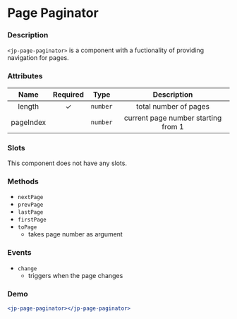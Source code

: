 # Page Paginator

### Description

`<jp-page-paginator>` is a component with a fuctionality of providing navigation for pages.

### Attributes

| **Name**  | **Required** | **Type** |           **Description**           |
| :-------: | :----------: | :------: | :---------------------------------: |
|  length   |      ✓       | `number` |        total number of pages        |
| pageIndex |              | `number` | current page number starting from 1 |

### Slots

This component does not have any slots.

### Methods

- `nextPage`
- `prevPage`
- `lastPage`
- `firstPage`
- `toPage`
  - takes page number as argument

### Events

- `change`
  - triggers when the page changes

### Demo

```jsx live
<jp-page-paginator></jp-page-paginator>
```
